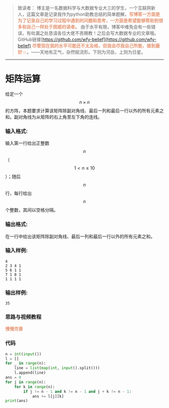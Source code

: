 
> 致读者： 博主是一名数据科学与大数据专业大三的学生，一个互联网新人，这篇文章是记录我作为python助教总结的简单题解，**<font color='#e59572'>写博客一方面是为了记录自己的学习过程中遇到的问题和思考，一方面是希望能够帮助到很多和自己一样处于困惑的读者。</font>**
> 由于水平有限，博客中难免会有一些错误，有纰漏之处恳请各位大佬不吝赐教！之后会写大数据专业的文章哦。
> GitHub链接[https://github.com/wfy-belief](https://github.com/wfy-belief)
> **<font color='#e59572'>尽管现在我的水平可能还不太及格，但我会尽我自己所能，做到最好☺</font>**。——天地有正气，杂然赋流形。下则为河岳，上则为日星。
---
# 矩阵运算
给定一个$$n\times n$$的方阵，本题要求计算该矩阵除副对角线、最后一列和最后一行以外的所有元素之和。副对角线为从矩阵的右上角至左下角的连线。
### 输入格式:

输入第一行给出正整数$$n$$（$$1<n\le 10$$）；随后$$n$$行，每行给出$$n$$个整数，其间以空格分隔。

### 输出格式:

在一行中给出该矩阵除副对角线、最后一列和最后一行以外的所有元素之和。 

### 输入样例:
```in
4
2 3 4 1
5 6 1 1
7 1 8 1
1 1 1 1
```

### 输出样例:
```out
35
```
### 思路与视频教程
**<font color='#e59572'>慢慢完善</font>**

### 代码
```python
n = int(input())
l = []
for _ in range(n):
    line = list(map(int, input().split()))
    l.append(line)
ans = 0
for j in range(n):
    for k in range(n):
        if j != n - 1 and k != n - 1 and j + k != n - 1:
            ans += l[j][k]
print(ans)

```
